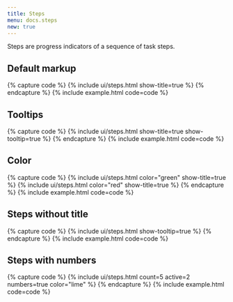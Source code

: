 ```yaml
---
title: Steps
menu: docs.steps
new: true
---
```




Steps are progress indicators of a sequence of task steps.


## Default markup

{% capture code %}
{% include ui/steps.html show-title=true %}
{% endcapture %}
{% include example.html code=code %}


## Tooltips

{% capture code %}
{% include ui/steps.html show-title=true show-tooltip=true %}
{% endcapture %}
{% include example.html code=code %}


## Color

{% capture code %}
{% include ui/steps.html color="green" show-title=true %}
{% include ui/steps.html color="red" show-title=true %}
{% endcapture %}
{% include example.html code=code %}


## Steps without title

{% capture code %}
{% include ui/steps.html show-tooltip=true %}
{% endcapture %}
{% include example.html code=code %}


## Steps with numbers

{% capture code %}
{% include ui/steps.html count=5 active=2 numbers=true color="lime" %}
{% endcapture %}
{% include example.html code=code %}
